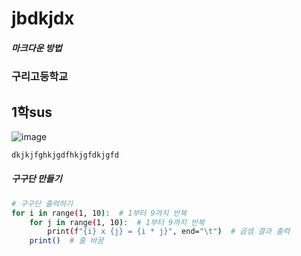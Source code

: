 # jbdkjdx
#####  마크다운 방법
###       구리고등학교
##  1학sus
![image](https://github.com/user-attachments/assets/07833024-92ff-44cd-b2e8-e5f274813c8d)


``` bash
dkjkjfghkjgdfhkjgfdkjgfd
```
##### 구구단 만들기
```bash
# 구구단 출력하기
for i in range(1, 10):  # 1부터 9까지 반복
    for j in range(1, 10):  # 1부터 9까지 반복
        print(f"{i} x {j} = {i * j}", end="\t")  # 곱셈 결과 출력
    print()  # 줄 바꿈
```

